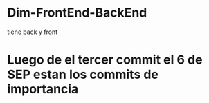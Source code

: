 # Dim-FrontEnd-BackEnd
tiene back y front 

# Luego de el tercer commit el 6 de SEP estan los commits de importancia
